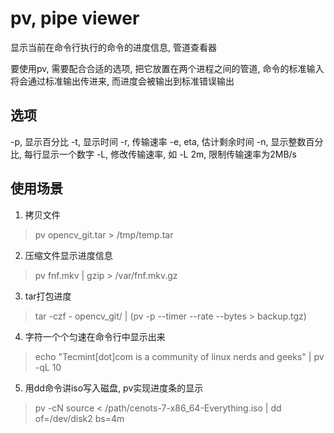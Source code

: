 # pv, pipe viewer
显示当前在命令行执行的命令的进度信息, 管道查看器

要使用pv, 需要配合合适的选项, 把它放置在两个进程之间的管道, 
命令的标准输入将会通过标准输出传进来, 而进度会被输出到标准错误输出

## 选项
-p,  显示百分比
-t,  显示时间
-r,  传输速率
-e,  eta, 估计剩余时间
-n,  显示整数百分比, 每行显示一个数字
-L,  修改传输速率, 如 -L 2m, 限制传输速率为2MB/s

## 使用场景
1. 拷贝文件
> pv opencv_git.tar > /tmp/temp.tar
2. 压缩文件显示进度信息
> pv fnf.mkv | gzip > /var/fnf.mkv.gz
3. tar打包进度
> tar -czf - opencv_git/ | (pv -p --timer --rate --bytes > backup.tgz)
4. 字符一个个匀速在命令行中显示出来
> echo "Tecmint[dot]com is a community of linux nerds and geeks" | pv -qL 10
5. 用dd命令讲iso写入磁盘, pv实现进度条的显示
> pv -cN source < /path/cenots-7-x86_64-Everything.iso | dd of=/dev/disk2 bs=4m
